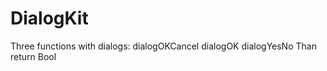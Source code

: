 # DialogKit

Three functions with dialogs:
    dialogOKCancel
    dialogOK
    dialogYesNo
Than return Bool    
